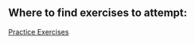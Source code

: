 ## Where to find exercises to attempt:
<a href="https://adriann.github.io/programming_problems.html" target="_blank">Practice Exercises</a>
